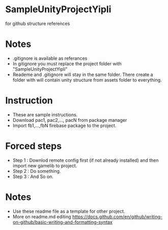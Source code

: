 # SampleUnityProjectYipli
for github structure references 

# Notes
- .gitignore is available as referances
- In gitignore you must replace the project folder with "SampleUnityProjectYipli"
- Reademe and .gitignore will stay in the same folder. There create a folder with will contain unity structure from assets folder to everything.

# Instruction
- These are sample instructions.
- Download pac1, pac2,..., pacN from package manager
- Import fb1,...,fbN firebase package to the project.

# Forced steps
- Step 1 : Downlod remote config first (if not already installed) and then import new gamelib to project.
- Step 2 : Do something.
- Step 3 : And So on.

# Notes
- Use these readme file as a template for other project.
- More on readme.md editing https://docs.github.com/en/github/writing-on-github/basic-writing-and-formatting-syntax